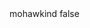 <?xml version="1.0" encoding="UTF-8"?>
<CustomMetadata xmlns="http://soap.sforce.com/2006/04/metadata">
    <label>mohawkind</label>
    <protected>false</protected>
</CustomMetadata>
